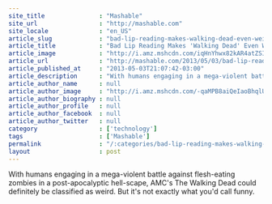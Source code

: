 ```yaml
---
site_title               : "Mashable"
site_url                 : "http://mashable.com"
site_locale              : "en_US"
article_slug             : "bad-lip-reading-makes-walking-dead-even-weirder-video"
article_title            : "Bad Lip Reading Makes 'Walking Dead' Even Weirder [VIDEO]"
article_image            : "http://i.amz.mshcdn.com/iqHnYhwx82kAR4atZSIFgLcQebM=/1200x627/2013%2F05%2F03%2F88%2FZombieGirl.75242.jpg"
article_url              : "http://mashable.com/2013/05/03/bad-lip-reading-walking-dead/"
article_published_at     : "2013-05-03T21:07:42-03:00"
article_description      : "With humans engaging in a mega-violent battle against flesh-eating zombies in a post-apocalyptic hell-scape, AMC's The Walking Dead could definitely be classified as weird. But it's not exactly what you'd call funny."
article_author_name      : null
article_author_image     : "http://i.amz.mshcdn.com/-qaMPB8aiQeIaoBhqlU0OLjA07A=/90x90/2016%2F09%2F15%2F63%2Fhttpsd2mhye01h4nj2n.cloudfront.netmediaZgkyMDE1LzA2.9814b.jpg"
article_author_biography : null
article_author_profile   : null
article_author_facebook  : null
article_author_twitter   : null
category                 : ['technology']
tags                     : ['Mashable']
permalink                : "/:categories/bad-lip-reading-makes-walking-dead-even-weirder-video/"
layout                   : post
---
```


With humans engaging in a mega-violent battle against flesh-eating zombies in a post-apocalyptic hell-scape, AMC's The Walking Dead could definitely be classified as weird. But it's not exactly what you'd call funny.
